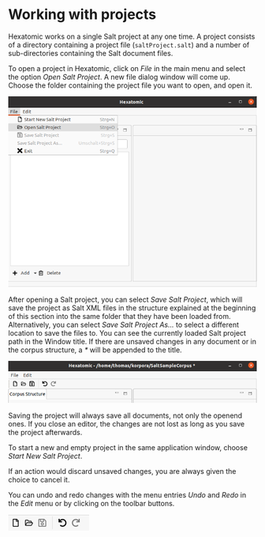 # Working with projects

Hexatomic works on a single Salt project at any one time.
A project consists of a directory containing a project file (`saltProject.salt`) and a number of sub-directories containing the Salt document files.

To open a project in Hexatomic, click on *File* in the main menu and select the option *Open Salt Project*.
A new file dialog window will come up.
Choose the folder containing the project file you want to open, and open it.

![Opening a project in Hexatomic](open-salt-project.png)

After opening a Salt project, you can select *Save Salt Project*, which will save the project as Salt XML files in the structure explained at the beginning of this section into the same
folder that they have been loaded from. Alternatively, you can select *Save Salt Project As...*  to select a different location to save the files to.
You can see the currently loaded Salt project path in the Window title.
If there are unsaved changes in any document or in the corpus structure, a *\** will be appended to the title.

![Project location and * to indicate unsaved changes](project-window-title.png)

Saving the project will always save all documents, not only the openend ones.
If you close an editor, the changes are not lost as long as you save the project afterwards.


To start a new and empty project in the same application window, choose *Start New Salt Project*.

If an action would discard unsaved changes, you are always given the choice to cancel it.

You can undo and redo changes with the menu entries *Undo* and *Redo* in the *Edit* menu or by clicking on the toolbar buttons.

![Toolbar items with undo and redo](toolbar.png)
